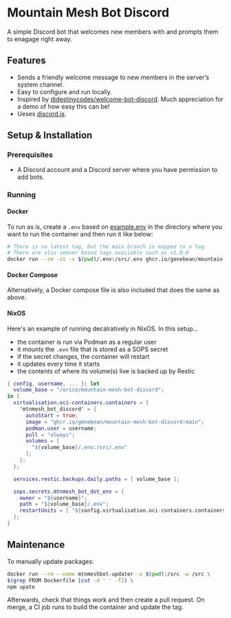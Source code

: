 # Mountain Mesh Bot Discord

A simple Discord bot that welcomes new members with and prompts them to enagage right away.

## Features

- Sends a friendly welcome message to new members in the server’s system channel.
- Easy to configure and run locally.
- Inspired by [djdestinycodes/welcome-bot-discord](https://github.com/djdestinycodes/welcome-bot-discord). Much appreciation for a demo of how easy this can be!
- Ueses [discord.js](https://discord.js.org/).

## Setup & Installation

### Prerequisites

- A Discord account and a Discord server where you have permission to add bots.

### Running

#### Docker

To run as is, create a `.env` based on [example.env](./example.env) in the directory where you want to run the container and then run it like below:

```bash
# There is no latest tag, but the main branch is mapped to a tag.
# There are also semver based tags available such as v1.0.0
docker run --rm -it -v $(pwd)/.env:/src/.env ghcr.io/genebean/mountain-mesh-bot-discord:main
```

#### Docker Compose

Alternatively, a Docker compose file is also included that does the same as above.

#### NixOS

Here's an example of running decalratively in NixOS. In this setup...

- the container is run via Podman as a regular user
- it mounts the `.evn` file that is stored as a SOPS secret
- if the secret changes, the container will restart
- it updates every time it starts
- the contents of where its volume(s) live is backed up by Restic

```nix
{ config, username, ... }: let
  volume_base = "/orico/mountain-mesh-bot-discord";
in {
  virtualisation.oci-containers.containers = {
    "mtnmesh_bot_discord" = {
      autoStart = true;
      image = "ghcr.io/genebean/mountain-mesh-bot-discord:main";
      podman.user = username;
      pull = "always";
      volumes = [
        "${volume_base}/.env:/src/.env"
      ];
    };
  };

  services.restic.backups.daily.paths = [ volume_base ];

  sops.secrets.mtnmesh_bot_dot_env = {
    owner = "${username}";
    path = "${volume_base}/.env";
    restartUnits = [ "${config.virtualisation.oci-containers.containers.mtnmesh_bot_discord.serviceName}" ];
  };
}
```

## Maintenance

To manually update packages:

```bash
docker run --rm --name mtnmeshbot-updater -v $(pwd):/src -w /src \
$(grep FROM Dockerfile |cut -d ' ' -f2) \
npm upate
```

Afterwards, check that things work and then create a pull request. On merge, a CI job runs to build the container and update the tag.
